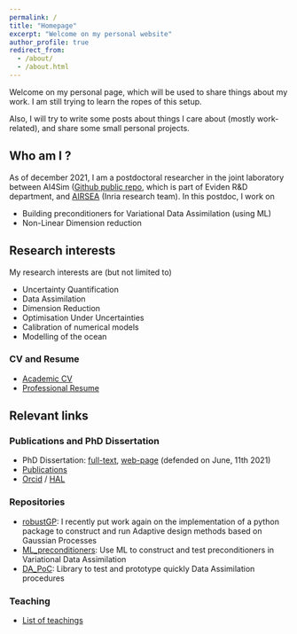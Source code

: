 ```yaml
---
permalink: /
title: "Homepage"
excerpt: "Welcome on my personal website"
author_profile: true
redirect_from: 
  - /about/
  - /about.html
---
```


Welcome on my personal page, which will be used to share things about
my work. I am still trying to learn the ropes of this setup.

Also, I will try to write some posts about things I care about (mostly
work-related), and share some small personal projects.

Who am I ?
---
As of december 2021, I am a postdoctoral researcher in the joint
laboratory between AI4Sim ([Github public
repo](https://github.com/AI4SIM), which is part of Eviden R&D
department, and [AIRSEA](https://team.inria.fr/airsea/en/) (Inria
research team).
In this postdoc, I work on 
* Building preconditioners for Variational Data Assimilation (using ML)
* Non-Linear Dimension reduction


<!-- I defended my PhD in June 2021, at the Université Grenoble -->
<!-- Alpes (Grenoble, France), in the Inria research team named -->
<!-- [AIRSEA](https://team.inria.fr/airsea/en/). -->

Research interests
---
My research interests are (but not limited to)
* Uncertainty Quantification
* Data Assimilation
* Dimension Reduction
* Optimisation Under Uncertainties
* Calibration of numerical models
* Modelling of the ocean


### CV and Resume
* [Academic CV](https://vtrappler.github.io/files/TRAPPLER_academic_CV.pdf)
* [Professional Resume](https://vtrappler.github.io/files/professional_resume_TRAPPLER.pdf)

Relevant links
---

### Publications and PhD Dissertation
* PhD Dissertation: [full-text](https://vtrappler.github.io/files/trappler_dissertation.pdf), [web-page](https://vtrappler.github.io/publication/2021-06-11-parameter-control-in-the-presence-of-uncertainties) (defended on June, 11th 2021)
* [Publications](/publications/)
* [Orcid](https://orcid.org/0000-0003-4620-4861) / [HAL](https://cv.hal.science/victor-trappler)


### Repositories
* [robustGP](https://github.com/VTrappler/robustGP/tree/dev): I recently put work again on the implementation of a python package to construct and run Adaptive design methods based on Gaussian Processes
* [ML_preconditioners](https://github.com/VTrappler/ML_preconditioners): Use ML to construct and test preconditioners in Variational Data Assimilation
* [DA_PoC](https://github.com/VTrappler/DA_PoC): Library to test and prototype quickly Data Assimilation procedures

### Teaching
* [List of teachings](/teaching/)


<!-- * [GitLab repository dedicated to my PhD (in French)](https://gitlab.inria.fr/vtrapple/These) -->




